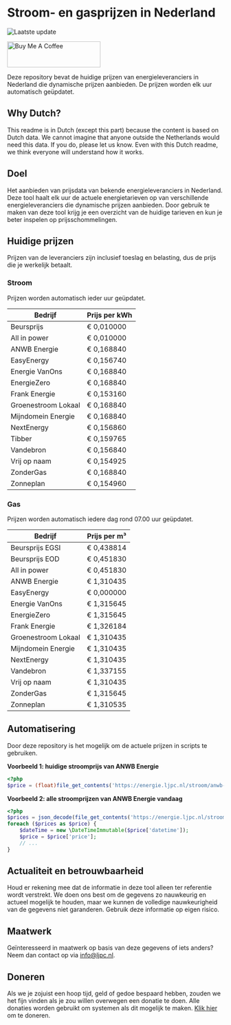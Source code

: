 # Stroom- en gasprijzen in Nederland

![Laatste update](https://img.shields.io/badge/laatste%20update-2025--02--24%2000%3A00%20CET-brightgreen)

<a href="https://www.buymeacoffee.com/Lars-" target="_blank"><img src="https://cdn.buymeacoffee.com/buttons/v2/default-orange.png" alt="Buy Me A Coffee" height="60" style="height: 60px !important;width: 217px !important;" ></a>

Deze repository bevat de huidige prijzen van energieleveranciers in Nederland die dynamische prijzen aanbieden. De prijzen worden elk uur automatisch geüpdatet.

## Why Dutch?

This readme is in Dutch (except this part) because the content is based on Dutch data. We cannot imagine that anyone outside the Netherlands would need this data. If you do, please let us know. Even with this Dutch readme, we think
everyone will understand how it works.

## Doel

Het aanbieden van prijsdata van bekende energieleveranciers in Nederland. Deze tool haalt elk uur de actuele energietarieven op van verschillende energieleveranciers die dynamische prijzen aanbieden. Door gebruik te maken van deze tool
krijg je een overzicht van de huidige tarieven en kun je beter inspelen op prijsschommelingen.

## Huidige prijzen

Prijzen van de leveranciers zijn inclusief toeslag en belasting, dus de prijs die je werkelijk betaalt.

### Stroom

Prijzen worden automatisch ieder uur geüpdatet.

 Bedrijf | Prijs per kWh 
---------|---------------
Beursprijs | € 0,010000
All in power | € 0,010000
ANWB Energie | € 0,168840
EasyEnergy | € 0,156740
Energie VanOns | € 0,168840
EnergieZero | € 0,168840
Frank Energie | € 0,153160
Groenestroom Lokaal | € 0,168840
Mijndomein Energie | € 0,168840
NextEnergy | € 0,156860
Tibber | € 0,159765
Vandebron | € 0,156840
Vrij op naam | € 0,154925
ZonderGas | € 0,168840
Zonneplan | € 0,154960


### Gas

Prijzen worden automatisch iedere dag rond 07.00 uur geüpdatet.

 Bedrijf | Prijs per m³ 
---------|--------------
Beursprijs EGSI | € 0,438814
Beursprijs EOD | € 0,451830
All in power | € 0,451830
ANWB Energie | € 1,310435
EasyEnergy | € 0,000000
Energie VanOns | € 1,315645
EnergieZero | € 1,315645
Frank Energie | € 1,326184
Groenestroom Lokaal | € 1,310435
Mijndomein Energie | € 1,310435
NextEnergy | € 1,310435
Vandebron | € 1,337155
Vrij op naam | € 1,310435
ZonderGas | € 1,315645
Zonneplan | € 1,310535


## Automatisering

Door deze repository is het mogelijk om de actuele prijzen in scripts te gebruiken.

**Voorbeeld 1: huidige stroomprijs van ANWB Energie**

```php
<?php
$price = (float)file_get_contents('https://energie.ljpc.nl/stroom/anwb-energie-nu.txt');

```

**Voorbeeld 2: alle stroomprijzen van ANWB Energie vandaag**

```php
<?php
$prices = json_decode(file_get_contents('https://energie.ljpc.nl/stroom/all-in-power-vandaag.json'),true);
foreach ($prices as $price) {
    $dateTime = new \DateTimeImmutable($price['datetime']);
    $price = $price['price'];
    // ...
}
```

## Actualiteit en betrouwbaarheid

Houd er rekening mee dat de informatie in deze tool alleen ter referentie wordt verstrekt. We doen ons best om de gegevens zo nauwkeurig en actueel mogelijk te houden, maar we kunnen de volledige nauwkeurigheid van de gegevens niet
garanderen. Gebruik deze informatie op eigen risico.

## Maatwerk

Geïnteresseerd in maatwerk op basis van deze gegevens of iets anders? Neem dan contact op
via [info@ljpc.nl](mailto:info@ljpc.nl?subject=Energie%20prijzen).

## Doneren

Als we je zojuist een hoop tijd, geld of gedoe bespaard hebben, zouden we het fijn vinden als je zou willen overwegen een
donatie te doen. Alle donaties worden gebruikt om systemen als dit mogelijk te
maken. [Klik hier](https://www.buymeacoffee.com/Lars-) om te doneren.
